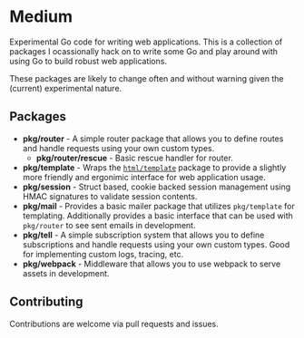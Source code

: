 # Medium

Experimental Go code for writing web applications. This is a collection of packages I ocassionally hack on to write some Go and play around with using Go to build robust web applications.

These packages are likely to change often and without warning given the (current) experimental nature.

## Packages

- **pkg/router** - A simple router package that allows you to define routes and handle requests using your own custom types.
  - **pkg/router/rescue** - Basic rescue handler for router.
- **pkg/template** - Wraps the [`html/template`](https://golang.org/pkg/html/template/) package to provide a slightly more friendly and ergonimic interface for web application usage.
- **pkg/session** - Struct based, cookie backed session management using HMAC signatures to validate session contents.
- **pkg/mail** - Provides a basic mailer package that utilizes `pkg/template` for templating. Additionally provides a basic interface that can be used with `pkg/router` to see sent emails in development.
- **pkg/tell** - A simple subscription system that allows you to define subscriptions and handle requests using your own custom types. Good for implementing custom logs, tracing, etc.
- **pkg/webpack** - Middleware that allows you to use webpack to serve assets in development.

## Contributing

Contributions are welcome via pull requests and issues.
